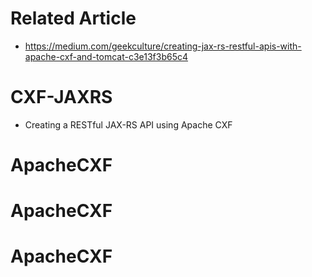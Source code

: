 # Related Article
* https://medium.com/geekculture/creating-jax-rs-restful-apis-with-apache-cxf-and-tomcat-c3e13f3b65c4

# CXF-JAXRS
* Creating a RESTful JAX-RS API using Apache CXF
# ApacheCXF
# ApacheCXF
# ApacheCXF
